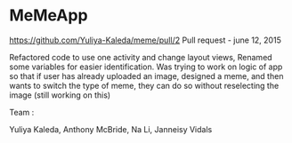 # MeMeApp
https://github.com/Yuliya-Kaleda/meme/pull/2
Pull request - june 12, 2015

Refactored code to use one activity and change layout views, Renamed some variables for easier identification. Was trying to work on logic of app so that if user has already uploaded an image, designed a meme, and then wants to switch the type of meme, they can do so without reselecting the image (still working on this)


Team : 

Yuliya Kaleda, Anthony McBride, Na Li, Janneisy Vidals
